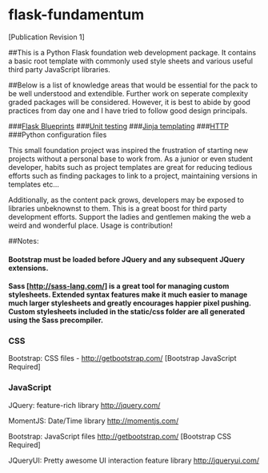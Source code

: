# flask-fundamentum

[Publication Revision 1]

##This is a Python Flask foundation web development package. It contains a basic root template with commonly used style sheets and various useful third party JavaScript libraries.

##Below is a list of knowledge areas that would be essential for the pack to be well understood and extendible. Further work on seperate complexity graded packages will be considered. However, it is best to abide by good practices from day one and I have tried to follow good design principals.

###[Flask Blueprints](http://flask.pocoo.org/docs/0.11/blueprints/)
###[Unit testing](https://docs.python.org/2/library/unittest.html)
###[Jinja templating](http://jinja.pocoo.org/)
###[HTTP](https://www.w3.org/Protocols/)
###Python configuration files

This small foundation project was inspired the frustration of starting new projects without a personal base to work from. As a junior or even student developer, habits such as project templates are great for reducing tedious efforts such as finding packages to link to a project, maintaining versions in templates etc...

Additionally, as the content pack grows, developers may be exposed to libraries unbeknownst to them. This is a great boost for third party development efforts. Support the ladies and gentlemen making the web a weird and wonderful place. Usage is contribution!

##Notes:

#### Bootstrap must be loaded before JQuery and any subsequent JQuery extensions.

#### Sass [http://sass-lang.com/] is a great tool for managing custom stylesheets. Extended syntax features make it much easier to manage much larger stylesheets and greatly encourages happier pixel pushing. Custom stylesheets included in the static/css folder are all generated using the Sass precompiler.

### CSS
Bootstrap: CSS files - http://getbootstrap.com/ [Bootstrap JavaScript Required]


### JavaScript
JQuery: feature-rich library 
http://jquery.com/

MomentJS: Date/Time library 
http://momentjs.com/

Bootstrap: JavaScript files
http://getbootstrap.com/ [Bootstrap CSS Required]

JQueryUI: Pretty awesome UI interaction feature library
http://jqueryui.com/

